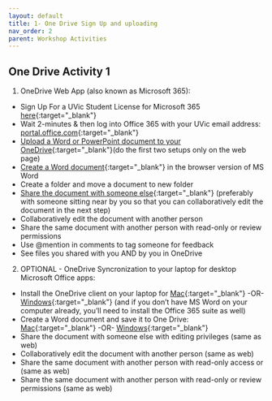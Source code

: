 ```yaml
---
layout: default
title: 1- One Drive Sign Up and uploading
nav_order: 2
parent: Workshop Activities
---
```


## One Drive Activity 1

1. OneDrive Web App (also known as Microsoft 365):
-  Sign Up For a UVic Student License for Microsoft 365 [here](OnlineServices.uvic.ca){:target="_blank"}
-  Wait 2-minutes & then log into Office 365 with your UVic email address: [portal.office.com](portal.office.com){:target="_blank"}
-  [Upload a Word or PowerPoint document to your OneDrive](https://support.microsoft.com/en-us/office/upload-and-save-files-and-folders-to-onedrive-a1397e56-61ec-4ed2-9dac-727bf8ac3357){:target="_blank"}(do the first two setups only on the web page)
-  [Create a Word document](https://support.microsoft.com/en-us/office/create-a-document-in-word-for-the-web-b406a6f9-341e-45f2-b9ac-ed85b6f7b8f6){:target="_blank"} in the browser version of MS Word
-  Create a folder and move a document to new folder
-  [Share the document with someone else](https://support.microsoft.com/en-us/office/share-onedrive-files-and-folders-9fcc2f7d-de0c-4cec-93b0-a82024800c07#:~:text=Just%20right%2Dclick%20the%20file,you%20want%20to%20send%20it.){:target="_blank"}  (preferably with someone sitting near by you so that you can collaboratively edit the document in the next step)
-  Collaboratively edit the document with another person
-  Share the same document with another person with read-only or review permissions
-  Use @mention in comments to tag someone for feedback
-  See files you shared with you AND by you in OneDrive


2. OPTIONAL - OneDrive Syncronization to your laptop for desktop Microsoft Office apps:
- Install the OneDrive client on your laptop for [Mac](https://support.microsoft.com/en-us/office/sync-files-with-onedrive-on-macos-d11b9f29-00bb-4172-be39-997da46f913f?ui=en-us&rs=en-us&ad=us){:target="_blank"} -OR- [Windows](https://support.microsoft.com/en-us/office/sync-files-with-onedrive-in-windows-615391c4-2bd3-4aae-a42a-858262e42a49?ui=en-us&rs=en-us&ad=us){:target="_blank"} (and if you don’t have MS Word on your computer already, you’ll need to install the Office 365 suite as well)
- Create a Word document and save it to One Drive: [Mac](https://support.microsoft.com/en-gb/office/save-a-file-in-office-for-mac-421a5172-9bc6-4ef0-b452-c0939bdce786#:~:text=From%20your%20computer%2C%20click%20File,the%20name%20of%20your%20document.){:target="_blank"} -OR- [Windows](https://support.microsoft.com/en-us/office/save-your-document-to-onedrive-in-word-d7c23ed3-a80a-4ff4-ade5-91211a7614f3){:target="_blank"}
- Share the document with someone else with editing privileges (same as web)
- Collaboratively edit the document with another person (same as web)
- Share the same document with another person with read-only access or (same as web)
- Share the same document with another person with read-only or review permissions (same as web)

<script>  

    function toggle(input) {
        var x = document.getElementById(input);
        if (x.style.display === "none") {
            x.style.display = "block";
        } else {
            x.style.display = "none";
        }
    }
</script>
